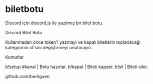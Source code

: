 # biletbotu
Discord için discord.js ile yazılmış bir bilet botu.


Discord Bilet Botu

Kullanmadan önce token'i yazmayı ve kapalı biletlerin toplanacağı kategorinin id'sini değiştirmeyi unutmayın.

Komutlar

b!setup #kanal | Botu hazırlar.
b!kapat | Bileti kapatır.
b!sil | Bileti siler.


github.com/berkgven
